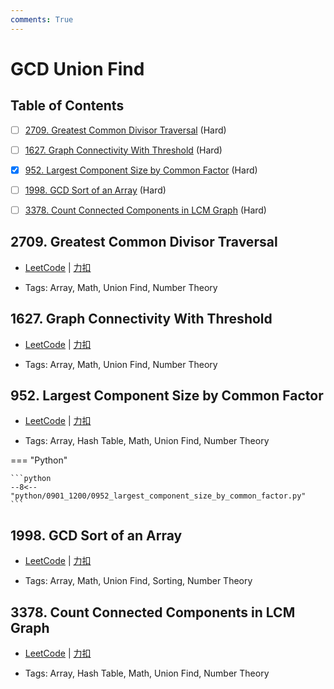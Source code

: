 ```yaml
---
comments: True
---
```


# GCD Union Find

## Table of Contents

- [ ] [2709. Greatest Common Divisor Traversal](#2709-greatest-common-divisor-traversal) (Hard)
- [ ] [1627. Graph Connectivity With Threshold](#1627-graph-connectivity-with-threshold) (Hard)
- [x] [952. Largest Component Size by Common Factor](#952-largest-component-size-by-common-factor) (Hard)
- [ ] [1998. GCD Sort of an Array](#1998-gcd-sort-of-an-array) (Hard)
- [ ] [3378. Count Connected Components in LCM Graph](#3378-count-connected-components-in-lcm-graph) (Hard)


## 2709. Greatest Common Divisor Traversal

-    [LeetCode](https://leetcode.com/problems/greatest-common-divisor-traversal/) | [力扣](https://leetcode.cn/problems/greatest-common-divisor-traversal/)

-   Tags: Array, Math, Union Find, Number Theory



## 1627. Graph Connectivity With Threshold

-    [LeetCode](https://leetcode.com/problems/graph-connectivity-with-threshold/) | [力扣](https://leetcode.cn/problems/graph-connectivity-with-threshold/)

-   Tags: Array, Math, Union Find, Number Theory



## 952. Largest Component Size by Common Factor

-    [LeetCode](https://leetcode.com/problems/largest-component-size-by-common-factor/) | [力扣](https://leetcode.cn/problems/largest-component-size-by-common-factor/)

-   Tags: Array, Hash Table, Math, Union Find, Number Theory

=== "Python"

    ```python
    --8<-- "python/0901_1200/0952_largest_component_size_by_common_factor.py"
    ```



## 1998. GCD Sort of an Array

-    [LeetCode](https://leetcode.com/problems/gcd-sort-of-an-array/) | [力扣](https://leetcode.cn/problems/gcd-sort-of-an-array/)

-   Tags: Array, Math, Union Find, Sorting, Number Theory



## 3378. Count Connected Components in LCM Graph

-    [LeetCode](https://leetcode.com/problems/count-connected-components-in-lcm-graph/) | [力扣](https://leetcode.cn/problems/count-connected-components-in-lcm-graph/)

-   Tags: Array, Hash Table, Math, Union Find, Number Theory
